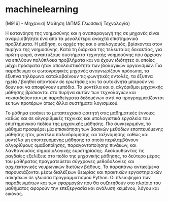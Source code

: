 # machinelearning
[Μ916] - Μηχανική Μάθηση (ΔΠΜΣ Γλωσσική Τεχνολογία) 

Η κατανόηση της νοημοσύνης και η αναπαραγωγή της σε μηχανές είναι αναμφισβήτητα ένα από τα μεγαλύτερα ανοιχτά επιστημονικά προβλήματα. Η μάθηση, οι αρχές της και ο υπολογισμός, βρίσκονται στον πυρήνα της νοημοσύνης. Κατά τη διάρκεια της τελευταίας δεκαετίας, για πρώτη φορά, αναπτύξαμε συστήματα τεχνητής νοημοσύνης που άρχισαν να επιλύουν πολύπλοκα προβλήματα και να έχουν ιδιότητες οι οποίες μέχρι  πρόσφατα ήταν αποκλειστικότητα των βιολογικών οργανισμών. Για παράδειγμα οι φωτογραφικές μηχανές αναγνωρίζουν πρόσωπα, τα έξυπνα τηλέφωνα καταλαβαίνουν τις φωνητικές εντολές, τα έξυπνα ηχεία / βοηθοί απαντούν σε ερωτήσεις και τα αυτοκίνητα μπορούν να δουν και να αποφύγουν εμπόδια. Τα μοντέλα και οι αλγόριθμοι μηχανικής μάθησης βρίσκονται στο πυρήνα αυτών των τεχνολογιών και «εκπαιδεύονται» με παραδείγματα δεδομένων αντί να προγραμματίζονται εκ των προτέρων όπως άλλα συστήματα λογισμικού.

Το μάθημα εισάγει το μεταπτυχιακό φοιτητή στις μαθηματικές έννοιες καθώς και σε αλγοριθμικές τεχνικές και υπολογιστικά εργαλεία του επιστημονικού πεδίου της μηχανικής μάθησης. Πιο συγκεκριμένα, το μάθημα προσφέρει μία επισκόπηση των βασικών μεθόδων εποπτευόμενης μάθησης ήτοι, μοντέλα παλινδρόμησης και ταξινόμησης καθώς και μοντέλα μη εποπτευόμενης μάθησης τα οποία περιλαμβάνουν αλγορίθμους ομαδοποίησης, παραγοντοποίησης πινάκων, και λανθάνουσας σημασιολογικής ευρετηρίασης. Ακολουθώντας τις ραγδαίες εξελίξεις στο πεδίο της μηχανικής μάθησης, το δεύτερο μέρος του μαθήματος πραγματεύεται σύγχρονες μεθοδολογίες και αρχιτεκτονικές νευρωνικών δικτύων βάθους. Τα παραπάνω αντικείμενα παρουσιάζονται μέσω διαλέξεων θεωρίας και πρακτικών εργαστηριακών ασκήσεων σε γλώσσα προγραμματισμού Python. Οι πλειοψηφία των παραδειγμάτων και των εφαρμογών που θα συζητηθούν στο πλαίσιο του μαθήματος αφορούν την επεξεργασία και ανάλυση  κειμένου, λόγου και εικόνας.
